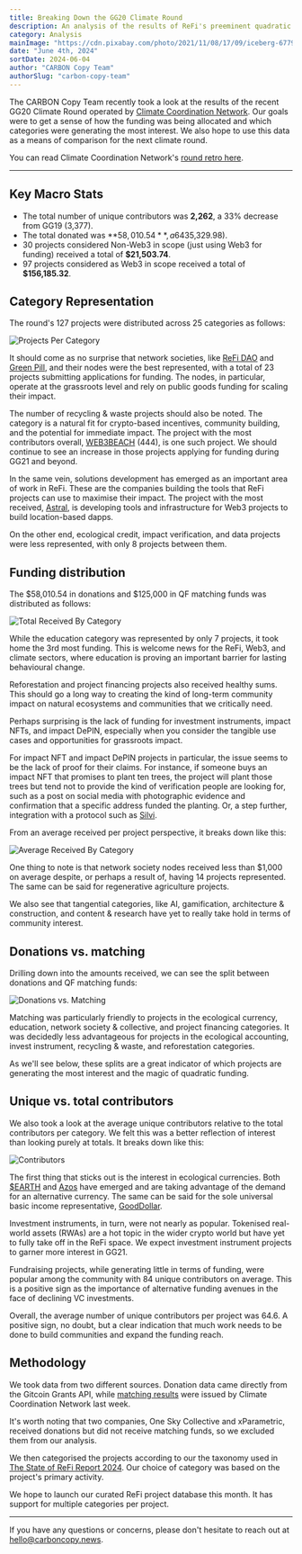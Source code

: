 ```yaml
---
title: Breaking Down the GG20 Climate Round
description: An analysis of the results of ReFi's preeminent quadratic funding round operated by Climate Coordination Network.
category: Analysis
mainImage: "https://cdn.pixabay.com/photo/2021/11/08/17/09/iceberg-6779681_1280.jpg"
date: "June 4th, 2024"
sortDate: 2024-06-04
author: "CARBON Copy Team"
authorSlug: "carbon-copy-team"
---
```


The CARBON Copy Team recently took a look at the results of the recent GG20 Climate Round operated by [Climate Coordination Network](/project/climate-coordination-network/). Our goals were to get a sense of how the funding was being allocated and which categories were generating the most interest. We also hope to use this data as a means of comparison for the next climate round.

You can read Climate Coordination Network's [round retro here](https://gov.gitcoin.co/t/ccn-climate-solutions-round-retro/18940).

<hr />

## Key Macro Stats

- The total number of unique contributors was **2,262**, a 33% decrease from GG19 (3,377).
- The total donated was **$58,010.54**, a 64% increase from GG19 ($35,329.98).
- 30 projects considered Non-Web3 in scope (just using Web3 for funding) received a total of **$21,503.74**.
- 97 projects considered as Web3 in scope received a total of **$156,185.32**.

## Category Representation

The round's 127 projects were distributed across 25 categories as follows:

![Projects Per Category](/content/assets/1_projects_per_category.svg)

It should come as no surprise that network societies, like [ReFi DAO](/project/refi-dao/) and [Green Pill](/project/green-pill), and their nodes were the best represented, with a total of 23 projects submitting applications for funding. The nodes, in particular, operate at the grassroots level and rely on public goods funding for scaling their impact.

The number of recycling & waste projects should also be noted. The category is a natural fit for crypto-based incentives, community building, and the potential for immediate impact. The project with the most contributors overall, [WEB3BEACH](/project/web3beach/) (444), is one such project. We should continue to see an increase in those projects applying for funding during GG21 and beyond.

In the same vein, solutions development has emerged as an important area of work in ReFi. These are the companies building the tools that ReFi projects can use to maximise their impact. The project with the most received, [Astral](/project/astral/), is developing tools and infrastructure for Web3 projects to build location-based dapps.

On the other end, ecological credit, impact verification, and data projects were less represented, with only 8 projects between them.

## Funding distribution

The $58,010.54 in donations and $125,000 in QF matching funds was distributed as follows:

![Total Received By Category](/content/assets/2_total_received_by_category.svg)

While the education category was represented by only 7 projects, it took home the 3rd most funding. This is welcome news for the ReFi, Web3, and climate sectors, where education is proving an important barrier for lasting behavioural change. 

Reforestation and project financing projects also received healthy sums. This should go a long way to creating the kind of long-term community impact on natural ecosystems and communities that we critically need.

Perhaps surprising is the lack of funding for investment instruments, impact NFTs, and impact DePIN, especially when you consider the tangible use cases and opportunities for grassroots impact.

For impact NFT and impact DePIN projects in particular, the issue seems to be the lack of proof for their claims. For instance, if someone buys an impact NFT that promises to plant ten trees, the project will plant those trees but tend not to provide the kind of verification people are looking for, such as a post on social media with photographic evidence and confirmation that a specific address funded the planting. Or, a step further, integration with a protocol such as [Silvi](/project/silvi/).

From an average received per project perspective, it breaks down like this:

![Average Received By Category](/content/assets/3_average_received_by_category.svg)

One thing to note is that network society nodes received less than $1,000 on average despite, or perhaps a result of, having 14 projects represented. The same can be said for regenerative agriculture projects.

We also see that tangential categories, like AI, gamification, architecture & construction, and content & research have yet to really take hold in terms of community interest. 

## Donations vs. matching

Drilling down into the amounts received, we can see the split between donations and QF matching funds:

![Donations vs. Matching](/content/assets/4_donations_and_matching.svg)

Matching was particularly friendly to projects in the ecological currency, education, network society & collective, and project financing categories. It was decidedly less advantageous for projects in the ecological accounting, invest instrument, recycling & waste, and reforestation categories.

As we'll see below, these splits are a great indicator of which projects are generating the most interest and the magic of quadratic funding.

## Unique vs. total contributors

We also took a look at the average unique contributors relative to the total contributors per category. We felt this was a better reflection of interest than looking purely at totals. It breaks down like this:

![Contributors](/content/assets/5_contributors.svg)

The first thing that sticks out is the interest in ecological currencies. Both [$EARTH](/project/earth/) and [Azos](/project/azos/) have emerged and are taking advantage of the demand for an alternative currency. The same can be said for the sole universal basic income representative, [GoodDollar](/project/gooddollar/).

Investment instruments, in turn, were not nearly as popular. Tokenised real-world assets (RWAs) are a hot topic in the wider crypto world but have yet to fully take off in the ReFi space. We expect investment instrument projects to garner more interest in GG21.

Fundraising projects, while generating little in terms of funding, were popular among the community with 84 unique contributors on average. This is a positive sign as the importance of alternative funding avenues in the face of declining VC investments.

Overall, the average number of unique contributors per project was 64.6. A positive sign, no doubt, but a clear indication that much work needs to be done to build communities and expand the funding reach.

## Methodology

We took data from two different sources. Donation data came directly from the Gitcoin Grants API, while [matching results](https://docs.google.com/spreadsheets/d/1n9N9hKp4S4M3DgSblEOuCAexjwl5xzTkdNq2cHdMJk4/edit?usp=sharing) were issued by Climate Coordination Network last week.

It's worth noting that two companies, One Sky Collective and xParametric, received donations but did not receive matching funds, so we excluded them from our analysis.

We then categorised the projects according to our the taxonomy used in [The State of ReFi Report 2024](/reports/state-of-refi-2024). Our choice of category was based on the project's primary activity.

We hope to launch our curated ReFi project database this month. It has support for multiple categories per project.

---

If you have any questions or concerns, please don't hesitate to reach out at hello@carboncopy.news.
